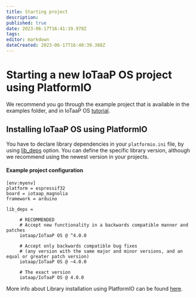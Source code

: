 ```yaml
---
title: Starting project
description: 
published: true
date: 2023-06-17T16:41:19.978Z
tags: 
editor: markdown
dateCreated: 2023-06-17T16:40:39.388Z
---
```


# Starting a new IoTaaP OS project using PlatformIO

We recommend you go through the example project that is available in the examples folder, and in IoTaaP OS [tutorial](https://docs.iotaap.io/docs-tutorials/iotaap-os/).

## Installing IoTaaP OS using PlatformIO

You have to declare library dependencies in your `platformio.ini` file, by using [lib_deps](https://docs.platformio.org/page/projectconf/section_env_library.html) option. You can define the specific library version, although we recommend using the newest version in your projects.

#### Example project configuration

```
[env:myenv]
platform = espressif32
board = iotaap_magnolia
framework = arduino

lib_deps =

     # RECOMMENDED
     # Accept new functionality in a backwards compatible manner and patches
     iotaap/IoTaaP OS @ ^4.0.0

     # Accept only backwards compatible bug fixes
     # (any version with the same major and minor versions, and an equal or greater patch version)
     iotaap/IoTaaP OS @ ~4.0.0

     # The exact version
     iotaap/IoTaaP OS @ 4.0.0

```

More info about Library installation using PlatformIO can be found [here](https://platformio.org/lib/show/11733/IoTaaP/installation).